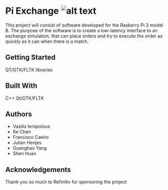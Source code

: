 # Pi Exchange ![alt text]( https://i.imgur.com/k2kruGl.png "Logo Title Text 1")

This project will consist of software developed for the Rasberry Pi 3 model B. The purpose of the software is to create a low-latency interface to an exchange simulation, that can place orders and try to execute the order as quickly as it can when there is a match. 

Getting Started
------
QT/GTK/FLTK libraries 

Built With 
------
C++
Qt/GTK/FLTK


Authors
------

* Vasilis Ieropolous
* Ke Chen
* Francisco Caeiro
* Julian Henjes
* Guanghao Yang
* Shen Huan 

Acknowledgements
------

Thank you so much to Refinitiv for sponsoring the project

